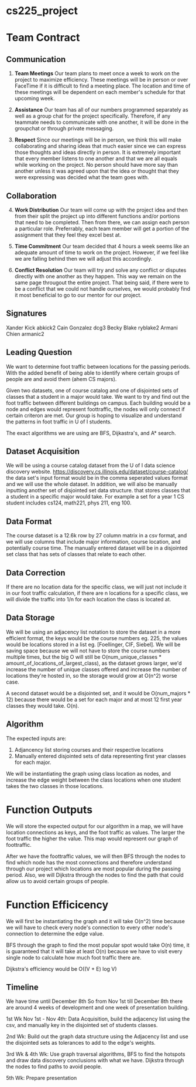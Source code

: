 # cs225_project
# Team Contract

## Communication
1. **Team Meetings** 
Our team plans to meet once a week to work on the project to maximize efficiency. These meetings will be in person or over FaceTime if it is difficult to find a meeting place. The location and time of these meetings will be dependent on each member's schedule for that upcoming week.

2. **Assistance** 
Our team has all of our numbers programmed separately as well as a group chat for the project specifically. Therefore, if any teammate needs to communicate with one another, it will be done in the groupchat or through private messaging.

3. **Respect** 
Since our meetings will be in person, we think this will make collaborating and sharing ideas that much easier since we can express those thoughts and ideas directly in person. It is extremely important that every member listens to one another and that we are all equals while working on the project. No person should have more say than another unless it was agreed upon that the idea or thought that they were expressing was decided what the team goes with.

## Collaboration

4. **Work Distribution** 
Our team will come up with the project idea and then from their split the project up into different functions and/or portions that need to be completed. Then from there, we can assign each person a particular role. Preferrably, each team member will get a portion of the assignment that they feel they excel best at.

5. **Time Commitment** 
Our team decided that 4 hours a week seems like an adequate amount of time to work on the project. However, if we feel like we are falling behind then we will adjust this accordingly.

6. **Conflict Resolution** 
Our team will try and solve any conflict or disputes directly with one another as they happen. This way we remain on the same page througout the entire project. That being said, if there were to be a conflict that we could not handle ourselves, we would probably find it most beneficial to go to our mentor for our project.

## Signatures
Xander Kick abkick2
Cain Gonzalez dcg3
Becky Blake ryblake2
Armani Chien armanic2


## Leading Question 

We want to determine foot traffic between locations for the passing periods. With the added benefit of being able to identify where certain groups of people are and avoid them (ahem CS majors).

Given two datasets, one of course catalog and one of disjointed sets of classes that a student in a major would take. We want to try and find out the foot traffic between different buildings on campus. Each building would be a node and edges would represent foottraffic, the nodes will only connect if certain criteron are met. Our group is hoping to visualize and understand the patterns in foot traffic in U of I students.

The exact algorithms we are using are BFS, Dijkastra's, and A* search.

## Dataset Acquisition

We will be using a course catalog dataset from the U of I data science discovery website. https://discovery.cs.illinois.edu/dataset/course-catalog/ the data set's input format would be in the comma seperated values format and we will use the whole dataset. In addition, we will also be manually inputting another set of disjointed set data structure. that stores classes that a student in a specific major would take. For example a set for a year 1 CS student includes cs124, math221, phys 211, eng 100.

## Data Format

The course dataset is a 12.6k row by 27 column matrix in a csv format, and we will use columns that include major information, course location, and potentially course time. The manually entered dataset will be in a disjointed set class that has sets of classes that relate to each other.

## Data Correction

If there are no location data for the specific class, we will just not include it in our foot traffic calculation, if there are n locations for a specific class, we will divide the traffic into 1/n for each location the class is located at.

## Data Storage

We will be using an adjacency list notation to store the dataset in a more efficient format, the keys would be the course numbers eg. 225, the values would be locations stored in a list eg. [Foellinger, CIF, Siebel]. We will be saving space because we will not have to store the course numbers multiple times, but the big O will still be O(num_unique_classes * amount_of_locations_of_largest_class), as the dataset grows larger, we'd increase the number of unique classes offered and increase the number of locations they're hosted in, so the storage would grow at O(n^2) worse case.

A second dataset would be a disjointed set, and it would be O(num_majors * 12) because there would be a set for each major and at most 12 first year classes they would take. O(n).

## Algorithm 

The expected inputs are: 
1. Adjancency list storing courses and their respective locations 
2. Manually entered disjointed sets of data representing first year classes for each major. 

We will be instantiating the graph using class location as nodes, and increase the edge weight between the class locations when one student takes the two classes in those locations.

# Function Outputs
We will store the expected output for our algorithm in a map, we will have location connections as keys, and the foot traffic as values. The larger the foot traffic the higher the value. This map would represent our graph of foottraffic.

After we have the foottraffic values, we will then BFS through the nodes to find which node has the most connections and therefore understand through our project which locations are most popular during the passing period. Also, we will Dijkstra through the nodes to find the path that could allow us to avoid certain groups of people.

# Function Efficicency
We will first be instantiating the graph and it will take O(n^2) time because we will have to check every node's connection to every other node's connection to determine the edge value.

BFS through the graph to find the most popular spot would take O(n) time, it is guaranteed that it will take at least O(n) because we have to visit every single node to calculate how much foot traffic there are.

Dijkstra's efficiency would be O((V + E) log V)

## Timeline

We have time until December 8th
So from Nov 1st till December 8th there are around 4 weeks of development and one week of presentation building.

1st Wk Nov 1st - Nov 4th: Data Acquisition, build the adjacency list using the csv, and manually key in the disjointed set of students classes.

2nd Wk: Build out the graph data structure using the Adjacency list and use the disjointed sets as tolerances to add to the edge's weights.

3rd Wk & 4th Wk: Use graph traversal algorithms, BFS to find the hotspots and draw data discovery conclusions with what we have. Dijkstra through the nodes to find paths to avoid people.

5th Wk: Prepare presentation
